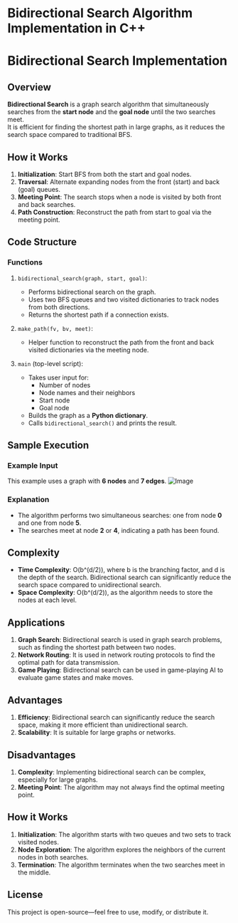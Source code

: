 # Bidirectional Search Algorithm Implementation in C++

# Bidirectional Search Implementation

## Overview

**Bidirectional Search** is a graph search algorithm that simultaneously searches from the **start node** and the **goal node** until the two searches meet.  
It is efficient for finding the shortest path in large graphs, as it reduces the search space compared to traditional BFS.

## How it Works

1. **Initialization**: Start BFS from both the start and goal nodes.  
2. **Traversal**: Alternate expanding nodes from the front (start) and back (goal) queues.  
3. **Meeting Point**: The search stops when a node is visited by both front and back searches.  
4. **Path Construction**: Reconstruct the path from start to goal via the meeting point.

## Code Structure

### Functions

1.  `bidirectional_search(graph, start, goal)`:
    * Performs bidirectional search on the graph.  
    * Uses two BFS queues and two visited dictionaries to track nodes from both directions.  
    * Returns the shortest path if a connection exists.

2.  `make_path(fv, bv, meet)`:
    * Helper function to reconstruct the path from the front and back visited dictionaries via the meeting node.

3.  `main` (top-level script):
    * Takes user input for:
        - Number of nodes  
        - Node names and their neighbors  
        - Start node  
        - Goal node
    * Builds the graph as a **Python dictionary**.  
    * Calls `bidirectional_search()` and prints the result.

## Sample Execution

### Example Input


This example uses a graph with **6 nodes** and **7 edges**.
![Image](https://github.com/user-attachments/assets/20d24326-ca45-43f2-a62d-719e4d7b6880)
### Explanation

*   The algorithm performs two simultaneous searches: one from node **0** and one from node **5**.
*   The searches meet at node **2** or **4**, indicating a path has been found.

## Complexity

*   **Time Complexity**: O(b^(d/2)), where b is the branching factor, and d is the depth of the search. Bidirectional search can significantly reduce the search space compared to unidirectional search.
*   **Space Complexity**: O(b^(d/2)), as the algorithm needs to store the nodes at each level.

## Applications

1.  **Graph Search**: Bidirectional search is used in graph search problems, such as finding the shortest path between two nodes.
2.  **Network Routing**: It is used in network routing protocols to find the optimal path for data transmission.
3.  **Game Playing**: Bidirectional search can be used in game-playing AI to evaluate game states and make moves.

## Advantages

1.  **Efficiency**: Bidirectional search can significantly reduce the search space, making it more efficient than unidirectional search.
2.  **Scalability**: It is suitable for large graphs or networks.

## Disadvantages

1.  **Complexity**: Implementing bidirectional search can be complex, especially for large graphs.
2.  **Meeting Point**: The algorithm may not always find the optimal meeting point.

## How it Works

1.  **Initialization**: The algorithm starts with two queues and two sets to track visited nodes.
2.  **Node Exploration**: The algorithm explores the neighbors of the current nodes in both searches.
3.  **Termination**: The algorithm terminates when the two searches meet in the middle.

## License

This project is open-source—feel free to use, modify, or distribute it.
